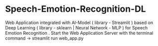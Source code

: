 # Speech-Emotion-Recognition-DL
Web Application integrated with AI-Model ( library - Streamlit ) based on Deep Learning ( library - sklearn | Neural Network - MLP ) for Speech Emotion Recognition . Start the Web Application Server with the terminal command -> streamlit run web_app.py

